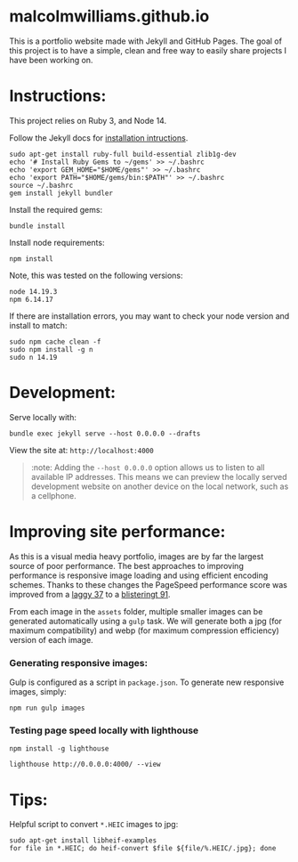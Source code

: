 # malcolmwilliams.github.io

This is a portfolio website made with Jekyll and GitHub Pages. The goal of this project is to have a simple, clean and free way to easily share projects I have been working on.

# Instructions:
This project relies on Ruby 3, and Node 14.

Follow the Jekyll docs for [installation intructions](https://jekyllrb.com/docs/installation/ubuntu/).
```
sudo apt-get install ruby-full build-essential zlib1g-dev
echo '# Install Ruby Gems to ~/gems' >> ~/.bashrc
echo 'export GEM_HOME="$HOME/gems"' >> ~/.bashrc
echo 'export PATH="$HOME/gems/bin:$PATH"' >> ~/.bashrc
source ~/.bashrc
gem install jekyll bundler
```

Install the required gems:
```
bundle install
```

Install node requirements:
```
npm install
```

Note, this was tested on the following versions:
```
node 14.19.3
npm 6.14.17
```
If there are installation errors, you may want to check your node version and install to match:
```
sudo npm cache clean -f
sudo npm install -g n
sudo n 14.19
```


# Development:

Serve locally with:

```
bundle exec jekyll serve --host 0.0.0.0 --drafts
```

View the site at: `http://localhost:4000`

> :note: Adding the `--host 0.0.0.0` option allows us to listen to all available IP addresses. This means we can preview the locally served development website on another device on the local network, such as a cellphone.

# Improving site performance:

As this is a visual media heavy portfolio, images are by far the largest source of poor performance. The best approaches to improving performance is responsive image loading and using efficient encoding schemes. Thanks to these changes the PageSpeed performance score was improved from a [laggy 37](https://pagespeed.web.dev/analysis/https-malcolmwilliams-ca-artwork-2023-06-10-artwork-html/pnrdknalok?form_factor=mobile) to a [blisteringt 91](https://pagespeed.web.dev/analysis/https-malcolmwilliams-ca-artwork-2023-06-10-artwork-html/6b10ldrb9c?form_factor=mobile).

From each image in the `assets` folder, multiple smaller images can be generated automatically using a `gulp` task. We will generate both a jpg (for maximum compatibility) and webp (for maximum compression efficiency) version of each image.

### Generating responsive images:

Gulp is configured as a script in `package.json`. To generate new responsive images, simply:
```
npm run gulp images
```

### Testing page speed locally with lighthouse

```
npm install -g lighthouse
```

```
lighthouse http://0.0.0.0:4000/ --view
```

# Tips:

Helpful script to convert `*.HEIC` images to jpg:

```
sudo apt-get install libheif-examples
for file in *.HEIC; do heif-convert $file ${file/%.HEIC/.jpg}; done
```
